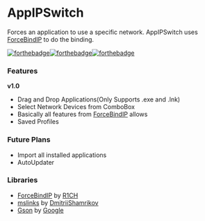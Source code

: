 [download]: https://github.com/FlashyReese/AppIPSwitch/releases/latest

# AppIPSwitch
Forces an application to use a specific network. AppIPSwitch uses [ForceBindIP](https://r1ch.net/projects/forcebindip "ForceBindIP") to do the binding.

[![forthebadge](https://forthebadge.com/images/badges/fuck-it-ship-it.svg)](https://forthebadge.com)[![forthebadge](https://forthebadge.com/images/badges/gluten-free.svg)](https://forthebadge.com)[![forthebadge](https://forthebadge.com/images/badges/built-with-love.svg)](https://forthebadge.com)
### Features
**v1.0**
* Drag and Drop Applications(Only Supports .exe and .lnk)
* Select Network Devices from ComboBox
* Basically all features from [ForceBindIP](https://r1ch.net/projects/forcebindip "ForceBindIP") allows
* Saved Profiles

### Future Plans
* Import all installed applications
* AutoUpdater

### Libraries
* [ForceBindIP](https://r1ch.net/projects/forcebindip "ForceBindIP") by [R1CH](https://twitter.com/R1CH_TL "Richard Stanway Twitter")
* [mslinks](https://github.com/DmitriiShamrikov/mslinks "mslinks") by [DmitriiShamrikov](https://github.com/DmitriiShamrikov "Dmitrii Shamrikov GitHub Page")
* [Gson](https://github.com/google/gson "Gson") by [Google](https://github.com/google "Google GitHub Page")
